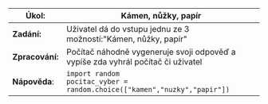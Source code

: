 | **Úkol:**    | **Kámen, nůžky, papír**                                             |
| ------------------- | ----------------------------------------------------------------------------- |
| **Zadání:** | Uživatel dá do vstupu jednu ze 3 možností:"Kámen, nůžky, papír" |
| **Zpracování:** |  Počítač náhodně vygeneruje svoji odpověď a vypíše zda vyhrál počítač či uživatel |
| **Nápověda**: | ```import random```<br>``` pocitac_vyber = random.choice(["kamen","nuzky","papir"]) ``` |


